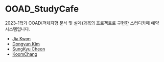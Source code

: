 # OOAD_StudyCafe
2023-1학기 OOAD(객체지향 분석 및 설계)과목의 프로젝트로 구현한 스터디카페 예약 시스템입니다.
- [Jia Kwon](https://github.com/jia5232)
- [Dongyun Kim](https://github.com/zkxmdkdltm)
- [SungKyu Cheon](https://github.com/mumat0103)
- [KoomChang](https://github.com/koomchang)